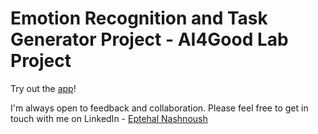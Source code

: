 # Emotion Recognition and Task Generator Project - AI4Good Lab Project
Try out the [app](https://eptehal99-end2end-nlp-project-appapp-sz2tin.streamlitapp.com/)!

I'm always open to feedback and collaboration. Please feel free to get in touch with me on LinkedIn - [Eptehal Nashnoush](https://www.linkedin.com/in/eptehalnashnoush/)

